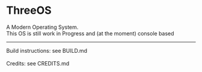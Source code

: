 # ThreeOS
A Modern Operating System.<br />
This OS is still work in Progress and (at the moment) console based <br />
<hr />
Build instructions: see BUILD.md <br /><br />
Credits: see CREDITS.md <br /><br />
